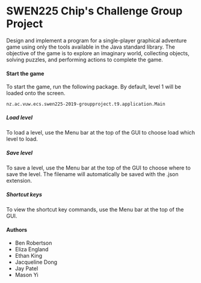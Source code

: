 # SWEN225 Chip's Challenge Group Project
Design and implement a program for a single-player graphical adventure game using only the tools available in the Java standard library.
The objective of the game is to explore an imaginary world, collecting objects, solving puzzles, and performing actions to complete the game.

#### Start the game
To start the game, run the following package. By default, level 1 will be loaded onto the screen.
````
nz.ac.vuw.ecs.swen225-2019-groupproject.t9.application.Main
````


##### Load level
To load a level, use the Menu bar at the top of the GUI to choose load which level to load.

##### Save level
To save a level, use the Menu bar at the top of the GUI to choose where to save the level. The filename will automatically be saved with the .json extension.

##### Shortcut keys
To view the shortcut key commands, use the Menu bar at the top of the GUI.

#### Authors 
- Ben Robertson
- Eliza England
- Ethan King
- Jacqueline Dong
- Jay Patel
- Mason Yi



